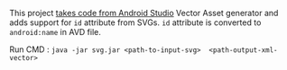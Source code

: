 This project [takes code from Android Studio](https://android.googlesource.com/platform/tools/base/+/refs/heads/mirror-goog-studio-main/sdk-common/src/main/java/com/android/ide/common/vectordrawable) Vector Asset generator and adds support for `id` attribute from SVGs.
`id` attribute is converted to `android:name` in AVD file.

Run CMD :  `java -jar svg.jar <path-to-input-svg>  <path-output-xml-vector>`
